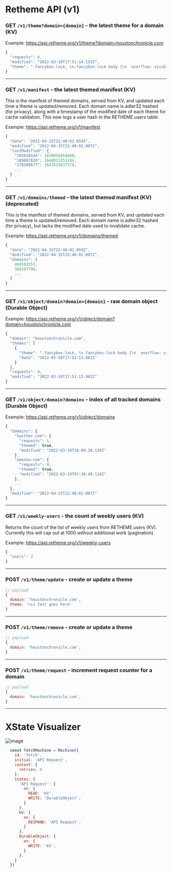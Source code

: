 # Retheme API (v1)

### GET `/v1/theme?domain={domain}` - the latest theme for a domain (KV)

Example: https://api.retheme.org/v1/theme?domain=houstonchronicle.com
```js
{
  "requests": 0,
  "modified": "2022-03-18T17:51:14.153Z",
  "theme": ".fancybox-lock, \n.fancybox-lock body {\n  overflow: visible;\n}\n\n.fancybox-overlay,\n.bc_inline_sub,\n.adModule,\n.mm_related,\n.article--    aside,\n.bc_nl_article_bottom_signup,\n.bottomZone,\n.topZone,\n.belowMastheadWrapper,\n.gallery,\n.bc_header,\n[data-component=\"ad\"],\nfooter {\n  display: none;\n}\n\nmain {\n  padding-bottom: 6em;\n}\n\nbody {\n  position: static;\n}\n\nmain#content {\n  display: flex;\n  flex-flow: row wrap;\n}\n\n.authorPage {\n  display: flex;\n}\n\narticle {\n  padding: 0;\n}"
}
```

---

### GET `/v1/manifest` - the latest themed manifest (KV)
This is the manifest of themed domains, served from KV, and updated each time a theme is updated/removed.  Each domain name is adler32 hashed (for privacy), along with a timestamp of the modified date of each theme for cache validation.  This now logs a user hash in the RETHEME.users table.

Example: https://api.retheme.org/v1/manifest
```js
{
  "date": "2022-04-15T22:40:02.059Z",
  "modified": "2022-04-15T22:40:02.007Z",
  "lastModified": {
    "165610144": 1650058464688,
    "169607829": 1648015251194,
    "178389677": 1647625837578,
    ...
  }
}
```

---

### GET `/v1/domains/themed` - the latest themed manifest (KV) (deprecated)
This is the manifest of themed domains, served from KV, and updated each time a theme is updated/removed.  Each domain name is adler32 hashed (for privacy), but lacks the modified date used to invalidate cache.

Example: https://api.retheme.org/v1/domains/themed
```js
{
  "date": "2022-04-15T22:40:02.059Z",
  "modified": "2022-04-15T22:40:02.007Z",
  "domains": [
    468583553,
    368247796,
    ...
  ]
}
```

---

### GET `/v1/object/domain?domain={domain}` - raw domain object (Durable Object)

Example: https://api.retheme.org/v1/object/domain?domain=houstonchronicle.com
```js
{
  "domain": "houstonchronicle.com",
  "themes": [
    {
      "theme": ".fancybox-lock, \n.fancybox-lock body {\n  overflow: visible;\n}\n\n.fancybox-overlay,\n.bc_inline_sub,\n.adModule,\n.mm_related,\n.article--aside,\n.bc_nl_article_bottom_signup,\n.bottomZone,\n.topZone,\n.belowMastheadWrapper,\n.gallery,\n.bc_header,\n[data-component=\"ad\"],\nfooter {\n  display: none;\n}\n\nmain {\n  padding-bottom: 6em;\n}\n\nbody {\n  position: static;\n}\n\nmain#content {\n  display: flex;\n  flex-flow: row wrap;\n}\n\n.authorPage {\n  display: flex;\n}\n\narticle {\n  padding: 0;\n}",
      "date": "2022-03-18T17:51:13.982Z"
    }
  ],
  "requests": 0,
  "modified": "2022-03-18T17:51:13.982Z"
}
```

---

### GET `/v1/object/domain?domains` - index of all tracked domains (Durable Object)

Example: https://api.retheme.org/v1/object/domains
```js
{
  "domains": {
    "twitter.com": {
      "requests": 1,
      "themed": true,
      "modified": "2022-03-18T18:09:30.158Z"
    },
    "amazon.com": {
      "requests": 0,
      "themed": true,
      "modified": "2022-03-19T07:38:49.114Z"
    },
    ...
  },
  "modified": "2022-04-15T22:40:02.007Z"
}
```

--- 

### GET `/v1/weekly-users` - the count of weekly users (KV)
Returns the count of the list of weekly users from RETHEME.users (KV).  Currently this will cap out at 1000 without additional work (pagination).

Example: https://api.retheme.org/v1/weekly-users
```js
{
  "users": 3
}
```

---

### POST `/v1/theme/update` - create or update a theme
```js
// payload
{
  domain: 'houstonchronicle.com',
  theme: 'css text goes here'
}
```

--- 

### POST `/v1/theme/remove` - create or update a theme
```js
// payload
{
  domain: 'houstonchronicle.com',
}
```

---

### POST `/v1/theme/request` - increment request counter for a domain
```js
// payload
{
  domain: 'houstonchronicle.com',
}
```

---

# XState Visualizer
![image](https://user-images.githubusercontent.com/865416/163867777-3fb9acf1-dc19-4db2-9f17-357e5cc7a892.png)

```js
  const fetchMachine = Machine({
    id: 'fetch',
    initial: 'API Request',
    context: {
      retries: 0
    },
    states: {
      'API Request': {
        on: {
          READ: 'KV',
          WRITE: 'DurableObject',
        }
      },
      KV: {
        on: {
          RESPOND: 'API Request',
        }
      },
      DurableObject: {
        on: {
          WRITE: 'KV',
        }
      },
    }
  })
```
